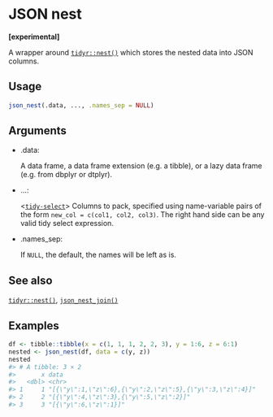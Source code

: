 # JSON nest

**\[experimental\]**

A wrapper around
[`tidyr::nest()`](https://tidyr.tidyverse.org/reference/nest.html) which
stores the nested data into JSON columns.

## Usage

``` r
json_nest(.data, ..., .names_sep = NULL)
```

## Arguments

- .data:

  A data frame, a data frame extension (e.g. a tibble), or a lazy data
  frame (e.g. from dbplyr or dtplyr).

- ...:

  \<[`tidy-select`](https://tidyr.tidyverse.org/reference/tidyr_tidy_select.html)\>
  Columns to pack, specified using name-variable pairs of the form
  `new_col = c(col1, col2, col3)`. The right hand side can be any valid
  tidy select expression.

- .names_sep:

  If `NULL`, the default, the names will be left as is.

## See also

[`tidyr::nest()`](https://tidyr.tidyverse.org/reference/nest.html),
[`json_nest_join()`](https://dm.cynkra.com/dev/reference/json_nest_join.md)

## Examples

``` r
df <- tibble::tibble(x = c(1, 1, 1, 2, 2, 3), y = 1:6, z = 6:1)
nested <- json_nest(df, data = c(y, z))
nested
#> # A tibble: 3 × 2
#>       x data                                                     
#>   <dbl> <chr>                                                    
#> 1     1 "[{\"y\":1,\"z\":6},{\"y\":2,\"z\":5},{\"y\":3,\"z\":4}]"
#> 2     2 "[{\"y\":4,\"z\":3},{\"y\":5,\"z\":2}]"                  
#> 3     3 "[{\"y\":6,\"z\":1}]"                                    
```
